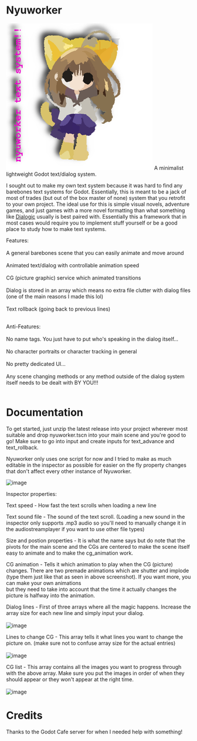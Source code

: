 # Nyuworker
<img src ="https://github.com/theevilmysteriouspage/nyuworker/blob/main/nyu/logo.png?raw=true" width = 400 height = 400>
A minimalist lightweight Godot text/dialog system. 

I sought out to make my own text system because it was hard to find any barebones text systems for Godot. Essentially, this is meant to be a jack of most of trades (but out of the box master of none) system that you retrofit to your own project. The ideal use for this is simple visual novels, adventure games, and just games with a more novel formatting than what something like <a href= "https://github.com/dialogic-godot/dialogic">Dialogic</a> usually is best paired with. Essentially this a framework that in most cases would require you to implement stuff yourself or be a good place to study how to make text systems.

Features:<br><br>
A general barebones scene that you can easily animate and move around<br><br>
Animated text/dialog with controllable animation speed<br><br>
CG (picture graphic) service which animated transitions<br><br>
Dialog is stored in an array which means no extra file clutter with dialog files (one of the main reasons I made this lol)<br><br>
Text rollback (going back to previous lines)<br><br>

Anti-Features:<br><br>
No name tags. You just have to put who's speaking in the dialog itself...<br><br>
No character portraits or character tracking in general<br><br>
No pretty dedicated UI...<br><br>
Any scene changing methods or any method outside of the dialog system itself needs to be dealt with BY YOU!!!<br><br>


# Documentation

To get started, just unzip the latest release into your project wherever most suitable and drop nyuworker.tscn into your main scene and you're good to go! Make sure to go into input and create inputs for text_advance and text_rollback.

Nyuworker only uses one script for now and I tried to make as much editable in the inspector as possible for easier on the fly property changes that don't affect every other instance of Nyuworker.

![image](https://github.com/user-attachments/assets/dfbf4159-2801-4902-abce-497dfd92ca99)

Inspector properties: 

Text speed - How fast the text scrolls when loading a new line<br>

Text sound file - The sound of the text scroll. (Loading a new sound in the inspector only supports .mp3 audio so you'll need to manually change it in the audiostreamplayer if you want to use other file types)<br>

Size and postion properties - It is what the name says but do note that the pivots for the main scene and the CGs are centered to make the scene itself easy to animate and to make the cg_animation work.<br>

CG animation - Tells it which animation to play when the CG (picture) changes. There are two premade animations which are shutter and implode (type them just like that as seen in above screenshot). If you want more, you can make your own animations<br>
               but they need to take into account that the time it actually changes the picture is halfway into the animation.<br>

Dialog lines - First of three arrays where all the magic happens. Increase the array size for each new line and simply input your dialog.<br><br>
![image](https://github.com/user-attachments/assets/9a9d99c5-727a-4162-bd16-eb0ebbe17351)


Lines to change CG - This array tells it what lines you want to change the picture on. (make sure not to confuse array size for the actual entries)<br><br>
![image](https://github.com/user-attachments/assets/300fdbac-4f73-4286-8ff9-b038374e85ba)

CG list - This array contains all the images you want to progress through with the above array. Make sure you put the images in order of when they should appear or they won't appear at the right time.<br> <br>
![image](https://github.com/user-attachments/assets/9eb86a30-a5ea-417e-bdce-1b6c071ec9bc)


# Credits

Thanks to the Godot Cafe server for when I needed help with something!



